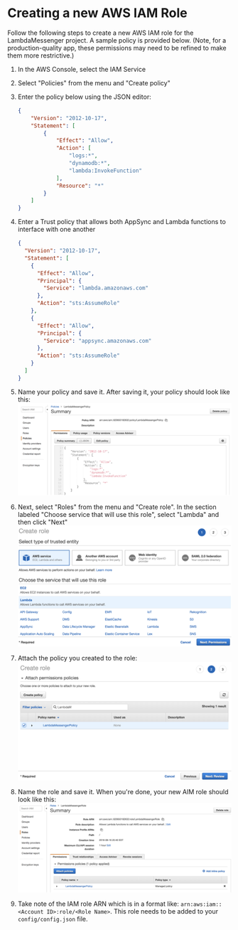 # Creating a new AWS IAM Role

Follow the following steps to create a new AWS IAM role for the LambdaMessenger project. A sample policy is provided below. (Note, for a production-quality app, these permissions may need to be refined to make them more restrictive.)

1. In the AWS Console, select the IAM Service
2. Select "Policies" from the menu and "Create policy"
3. Enter the policy below using the JSON editor:

    ```json
	{
	    "Version": "2012-10-17",
	    "Statement": [
	        {
	            "Effect": "Allow",
	            "Action": [
	                "logs:*",
	                "dynamodb:*",
	                "lambda:InvokeFunction"
	            ],
	            "Resource": "*"
	        }
	    ]
	}
	```

4. Enter a Trust policy that allows both AppSync and Lambda functions to interface with one another

	```json
	{
	  "Version": "2012-10-17",
	  "Statement": [
	    {
	      "Effect": "Allow",
	      "Principal": {
	        "Service": "lambda.amazonaws.com"
	      },
	      "Action": "sts:AssumeRole"
	    },
	    {
	      "Effect": "Allow",
	      "Principal": {
	        "Service": "appsync.amazonaws.com"
	      },
	      "Action": "sts:AssumeRole"
	    }
	  ]
	}
	```
5. Name your policy and save it. After saving it, your policy should look like this:
   ![IAM Create Role](images/iam-policy.png)
6. Next, select "Roles" from the menu and "Create role". In the section labeled "Choose service that will use this role", select "Lambda" and then click "Next"
	![IAM Create Role](images/iam-new-role.png)
7. Attach the policy you created to the role:
   ![IAM Create Role](images/iam-role-policy.png)
8. Name the role and save it. When you're done, your new AIM role should look like this:
   ![IAM Create Role](images/iam-new-role-done.png)
9. Take note of the IAM role ARN which is in a format like: `arn:aws:iam::<Account ID>:role/<Role Name>`. This role needs to be added to your `config/config.json` file.
